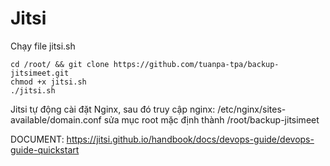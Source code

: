 # Jitsi

Chạy file jitsi.sh

    cd /root/ && git clone https://github.com/tuanpa-tpa/backup-jitsimeet.git
    chmod +x jitsi.sh
    ./jitsi.sh

Jitsi tự động cài đặt Nginx, sau đó truy cập nginx: /etc/nginx/sites-available/domain.conf sửa mục root mặc định thành /root/backup-jitsimeet

DOCUMENT: https://jitsi.github.io/handbook/docs/devops-guide/devops-guide-quickstart
